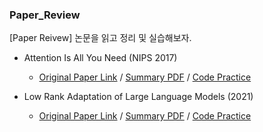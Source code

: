 ### Paper_Review
[Paper Reivew] 논문을 읽고 정리 및 실습해보자.


* Attention Is All You Need (NIPS 2017)
  * [Original Paper Link](https://arxiv.org/abs/1706.03762) / [Summary PDF](https://github.com/hyeon-n-off/Paper_Review/blob/main/%5BTransformer%5D%20Attention%20Is%20All%20You%20Need/Transformer%20%EB%85%BC%EB%AC%B8%20%EB%A6%AC%EB%B7%B0.pdf) / [Code Practice](https://github.com/hyeon-n-off/Paper_Review/blob/main/%5BTransformer%5D%20Attention%20Is%20All%20You%20Need/Transformer%20%EC%8B%A4%EC%8A%B5.ipynb)

* Low Rank Adaptation of Large Language Models (2021)
  * [Original Paper Link](https://arxiv.org/pdf/2106.09685) / [Summary PDF](https://github.com/hyeon-n-off/Paper_Review/blob/main/%5BLoRA%5D%20Low%20Rank%20Adaptation%20of%20Large%20Language%20Models/LoRA%20%EB%85%BC%EB%AC%B8%20%EB%A6%AC%EB%B7%B0.pdf) / [Code Practice](https://github.com/hyeon-n-off/Paper_Review/blob/main/%5BLoRA%5D%20Low%20Rank%20Adaptation%20of%20Large%20Language%20Models/LoRA%20%EC%8B%A4%EC%8A%B5.ipynb)
